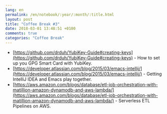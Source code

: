 ```yaml
---
lang: en
permalink: /en/notebook/:year/:month/:title.html
layout: post
title: "Coffee Break #3"
date: 2018-03-01 13:48:51 +0100
comments: true
categories: "Coffee Break"
---
```


- [https://github.com/drduh/YubiKey-Guide#creating-keys](https://github.com/drduh/YubiKey-Guide#creating-keys) - How to set up you GPG Smart Card with YubiKey.
- [https://developer.atlassian.com/blog/2015/03/emacs-intellij/](https://developer.atlassian.com/blog/2015/03/emacs-intellij/) - Getting IntelliJ IDEA and Emacs play together.
- [https://aws.amazon.com/blogs/database/etl-job-orchestration-with-matillion-amazon-dynamodb-and-aws-lambda/](https://aws.amazon.com/blogs/database/etl-job-orchestration-with-matillion-amazon-dynamodb-and-aws-lambda/) - Serverless ETL Pipelines on AWS.

